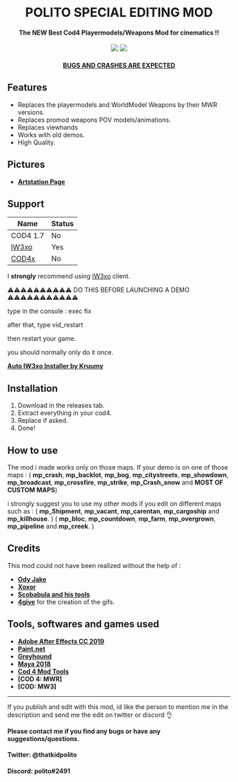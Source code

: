 <h1 align="center">
  <br>
  POLITO SPECIAL EDITING MOD
  <br>
</h1>

<h4 align="center">The NEW Best Cod4 Playermodels/Weapons Mod for cinematics !</a>!</h4>
<div align="center">
  <a href="https://github.com/Politohh/polito_special_mod/releases""><img src="https://img.shields.io/github/downloads/Politohh/polito_special_mod/total"></a>
  <a href="https://paypal.me/politoggs"><img src="https://img.shields.io/badge/Donate-Paypal-orange?style=flat-square"></a>
</div>
<p align="center">
</p>
<div align="center">
  <a href="https://github.com/Politohh/IW3_MWR)">
</div>
<h4 align="center">BUGS AND CRASHES ARE EXPECTED</a></h4>

## Features

* Replaces the playermodels and WorldModel Weapons by their MWR versions.
* Replaces promod weapons POV models/animations.
* Replaces viewhands
* Works with old demos.
* High Quality.

 ## Pictures 

  - **[Artstation Page](https://www.artstation.com/artwork/blawbg)**                             
                  
## Support

| Name | Status |
| --- | --- |
| COD4 1.7 | No |
| [IW3xo](https://github.com/xoxor4d/iw3xo-dev) | Yes |
| [COD4x](https://cod4x.ovh/t/releases/24) | No |

I **strongly** recommend using [IW3xo](https://github.com/xoxor4d/iw3xo-dev) client.

⚠️⚠️⚠️⚠️⚠️⚠️⚠️⚠️⚠️⚠️ DO THIS BEFORE LAUNCHING A DEMO ⚠️⚠️⚠️⚠️⚠️⚠️⚠️⚠️⚠️⚠️⚠️

type in the console :
exec fix

after that, type vid_restart

then restart your game.

you should normally only do it once.




**[Auto IW3xo Installer by Kruumy](https://github.com/kruumy/iw3xo-one-click-installer)**



## Installation

1. Download in the releases tab.
2. Extract everything in your cod4.
3. Replace if asked.
4. Done!

## How to use

The mod i made works only on those maps.
If your demo is on one of those maps :
( **mp_crash**, **mp_backlot**, **mp_bog**, **mp_citystreets**, **mp_showdown**, **mp_broadcast**, **mp_crossfire**, **mp_strike**, **mp_Crash_snow** and **MOST OF CUSTOM MAPS**)

i strongly suggest you to use my other mods if you edit on different maps such as :
    ( **mp_Shipment**, **mp_vacant**, **mp_carentan**, **mp_cargoship** and **mp_killhouse**. )
    ( **mp_bloc**, **mp_countdown**, **mp_farm**, **mp_overgrown**, **mp_pipeline** and **mp_creek**. )

  
## Credits

This mod could not have been realized without the help of :
                  
- **[Ody Jake](https://youtube.com/@rawkhardt)**
- **[Xoxor](https://github.com/xoxor4d)**             
- **[Scobabula and his tools](https://github.com/Scobalula)**
- **[4give](https://github.com/datapIan)** for the creation of the gifs.                            
                  
## Tools, softwares and games used
- **[Adobe After Effects CC 2019](https://www.adobe.com/fr/products/aftereffects.html)**
- **[Paint.net](https://www.getpaint.net/)**                  
- **[Greyhound](https://github.com/Scobalula/Greyhound)**
- **[Maya 2018](https://www.autodesk.com/campaigns/maya)**                   
- **[Cod 4 Mod Tools](https://github.com/promod/CoD4-Mod-Tools)**                                   
- **[COD 4: MWR]**
- **[COD: MW3]**

---

If you publish and edit with this mod, id like the person to mention me in the description and send me the edit on twitter or discord 👌

**Please contact me if you find any bugs or have any suggestions/questions.**
#### Twitter: @thatkidpolito
#### Discord: polito#2491

